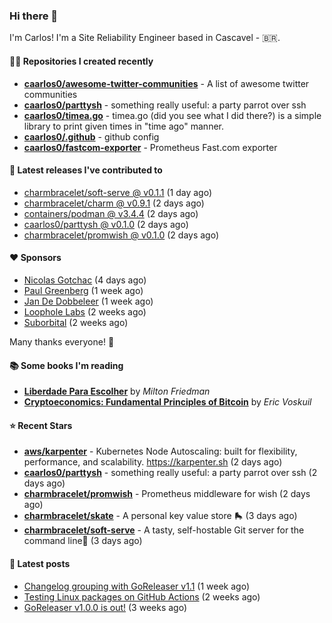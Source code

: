 ### Hi there 👋

I'm Carlos! I'm a Site Reliability Engineer based in Cascavel - 🇧🇷.

#### 👨‍💻 Repositories I created recently
- **[caarlos0/awesome-twitter-communities](https://github.com/caarlos0/awesome-twitter-communities)** - A list of awesome twitter communities
- **[caarlos0/parttysh](https://github.com/caarlos0/parttysh)** - something really useful: a party parrot over ssh
- **[caarlos0/timea.go](https://github.com/caarlos0/timea.go)** - timea.go (did you see what I did there?) is a simple library to print given times in &#34;time ago&#34; manner.
- **[caarlos0/.github](https://github.com/caarlos0/.github)** - github config
- **[caarlos0/fastcom-exporter](https://github.com/caarlos0/fastcom-exporter)** - Prometheus Fast.com exporter

#### 🚀 Latest releases I've contributed to


- [charmbracelet/soft-serve @ v0.1.1](https://github.com/charmbracelet/soft-serve/releases/tag/v0.1.1) (1 day ago)
- [charmbracelet/charm @ v0.9.1](https://github.com/charmbracelet/charm/releases/tag/v0.9.1) (2 days ago)
- [containers/podman @ v3.4.4](https://github.com/containers/podman/releases/tag/v3.4.4) (2 days ago)
- [caarlos0/parttysh @ v0.1.0](https://github.com/caarlos0/parttysh/releases/tag/v0.1.0) (2 days ago)
- [charmbracelet/promwish @ v0.1.0](https://github.com/charmbracelet/promwish/releases/tag/v0.1.0) (2 days ago)

#### ❤️ Sponsors
- [Nicolas Gotchac](https://github.com/ngotchac) (4 days ago)
- [Paul Greenberg](https://github.com/greenpau) (1 week ago)
- [Jan De Dobbeleer](https://github.com/JanDeDobbeleer) (1 week ago)
- [Loophole Labs](https://github.com/loopholelabs) (2 weeks ago)
- [Suborbital](https://github.com/suborbital) (2 weeks ago)

Many thanks everyone! 🙏

#### 📚 Some books I'm reading
- **[Liberdade Para Escolher](https://www.goodreads.com/book/show/17238591-liberdade-para-escolher)** by _Milton Friedman_
- **[Cryptoeconomics: Fundamental Principles of Bitcoin](https://www.goodreads.com/book/show/56919322-cryptoeconomics)** by _Eric Voskuil_

#### ⭐ Recent Stars


- **[aws/karpenter](https://github.com/aws/karpenter)** - Kubernetes Node Autoscaling: built for flexibility, performance, and scalability. https://karpenter.sh (2 days ago)
- **[caarlos0/parttysh](https://github.com/caarlos0/parttysh)** - something really useful: a party parrot over ssh (2 days ago)
- **[charmbracelet/promwish](https://github.com/charmbracelet/promwish)** - Prometheus middleware for wish (2 days ago)
- **[charmbracelet/skate](https://github.com/charmbracelet/skate)** - A personal key value store 🛼 (3 days ago)
- **[charmbracelet/soft-serve](https://github.com/charmbracelet/soft-serve)** - A tasty, self-hostable Git server for the command line🍦 (3 days ago)

#### 📄 Latest posts
- [Changelog grouping with GoReleaser v1.1](https://carlosbecker.com/posts/goreleaser-changelog-groups/) (1 week ago)
- [Testing Linux packages on GitHub Actions](https://carlosbecker.com/posts/linux-pkgs-github-actions/) (2 weeks ago)
- [GoReleaser v1.0.0 is out!](https://carlosbecker.com/posts/goreleaser-v1/) (3 weeks ago)
